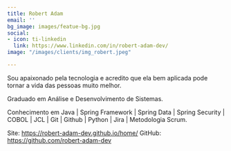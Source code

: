 ```yaml
---
title: Robert Adam
email: ''
bg_image: images/featue-bg.jpg
social:
- icon: ti-linkedin
  link: https://www.linkedin.com/in/robert-adam-dev/
image: "/images/clients/img_robert.jpeg"

---
```

Sou apaixonado pela tecnologia e acredito que ela bem aplicada pode tornar a vida das pessoas muito melhor.

Graduado em Análise e Desenvolvimento de Sistemas.

Conhecimento em Java | Spring Framework | Spring Data | Spring Security | COBOL | JCL | Git | Github | Python | Jira | Metodologia Scrum.

Site: https://robert-adam-dev.github.io/home/
GitHub: https://github.com/robert-adam-dev